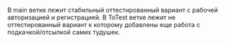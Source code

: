 В main ветке лежит стабильный оттестированный вариант с рабочей авторизацией и регистрацией. В ToTest ветке лежит не оттестированный вариант к которому добавлены еще работа с подкачкой/отсылкой самих тудушек.
